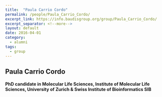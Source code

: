 ```yaml
---
title:  "Paula Carrio Cordo"
permalink: /people/Paula_Carrio_Cordo/
excerpt_link: https://info.baudisgroup.org/group/Paula_Carrio_Cordo/
excerpt_separator: <!--more-->
layout: default
date: 2016-04-01
category:
  - alumni
tags:
  - group
---
```


## Paula Carrio Cordo

#### PhD candidate in Molecular Life Sciences, Institute of Molecular Life Sciences, University of Zurich & Swiss Institute of Bioinformatics **SIB**

<!--more-->
